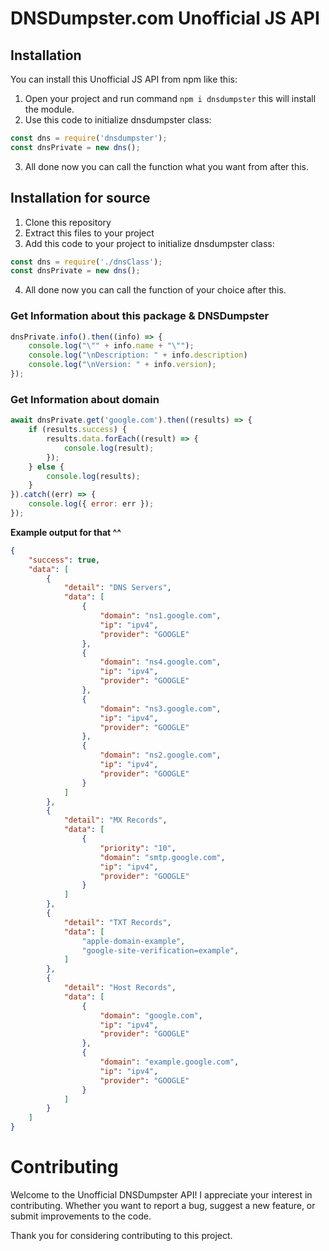 # DNSDumpster.com Unofficial JS API

## Installation
You can install this Unofficial JS API from npm like this:
1. Open your project and run command `npm i dnsdumpster` this will install the module.
2. Use this code to initialize dnsdumpster class:
```js
const dns = require('dnsdumpster');
const dnsPrivate = new dns();
```
3. All done now you can call the function what you want from after this.

## Installation for source
1. Clone this repository 
2. Extract this files to your project
3. Add this code to your project to initialize dnsdumpster class:
```js
const dns = require('./dnsClass');
const dnsPrivate = new dns();
```
4. All done now you can call the function of your choice after this.


### Get Information about this package & DNSDumpster
```js
dnsPrivate.info().then((info) => {
    console.log("\"" + info.name + "\"");
    console.log("\nDescription: " + info.description)
    console.log("\nVersion: " + info.version);
});
```

### Get Information about domain
```js
await dnsPrivate.get('google.com').then((results) => {
    if (results.success) {
        results.data.forEach((result) => {
            console.log(result);
        });
    } else {
        console.log(results);
    }
}).catch((err) => {
    console.log({ error: err });
});
```

**Example output for that ^^**
```json
{
    "success": true,
    "data": [
        {
            "detail": "DNS Servers",
            "data": [
                {
                    "domain": "ns1.google.com",
                    "ip": "ipv4",
                    "provider": "GOOGLE"
                },
                {
                    "domain": "ns4.google.com",
                    "ip": "ipv4",
                    "provider": "GOOGLE"
                },
                {
                    "domain": "ns3.google.com",
                    "ip": "ipv4",
                    "provider": "GOOGLE"
                },
                {
                    "domain": "ns2.google.com",
                    "ip": "ipv4",
                    "provider": "GOOGLE"
                }
            ]
        },
        {
            "detail": "MX Records",
            "data": [
                {
                    "priority": "10",
                    "domain": "smtp.google.com",
                    "ip": "ipv4",
                    "provider": "GOOGLE"
                }
            ]
        },
        {
            "detail": "TXT Records",
            "data": [
                "apple-domain-example",
                "google-site-verification=example",
            ]
        },
        {
            "detail": "Host Records",
            "data": [
                {
                    "domain": "google.com",
                    "ip": "ipv4",
                    "provider": "GOOGLE"
                },
                {
                    "domain": "example.google.com",
                    "ip": "ipv4",
                    "provider": "GOOGLE"
                }
            ]
        }
    ]
}
```

# Contributing

Welcome to the Unofficial DNSDumpster API! I appreciate your interest in contributing. Whether you want to report a bug, suggest a new feature, or submit improvements to the code.

Thank you for considering contributing to this project.

